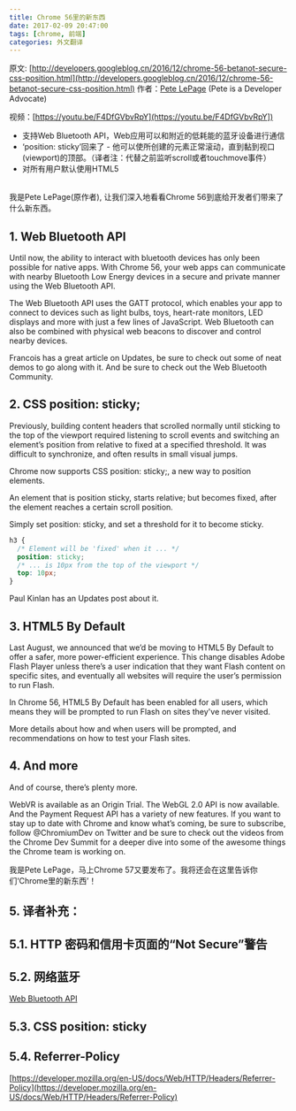 ```yaml
---
title: Chrome 56里的新东西
date: 2017-02-09 20:47:00
tags: [chrome, 前端]
categories: 外文翻译
---
```

原文:
[http://developers.googleblog.cn/2016/12/chrome-56-betanot-secure-css-position.html](http://developers.googleblog.cn/2016/12/chrome-56-betanot-secure-css-position.html)
作者：[Pete LePage](https://developers.google.cn/web/resources/contributors#petelepage) (Pete is a Developer Advocate)

视频：[https://youtu.be/F4DfGVbvRpY](https://youtu.be/F4DfGVbvRpY])

- 支持Web Bluetooth API，Web应用可以和附近的低耗能的蓝牙设备进行通信
- ‘position: sticky’回来了 - 他可以使所创建的元素正常滚动，直到黏到视口(viewport)的顶部。（译者注：代替之前监听scroll或者touchmove事件）
- 对所有用户默认使用HTML5
<!-- more -->
<br/>
我是Pete LePage(原作者), 让我们深入地看看Chrome 56到底给开发者们带来了什么新东西。


## 1. Web Bluetooth API

Until now, the ability to interact with bluetooth devices has only been possible for native apps. With Chrome 56, your web apps can communicate with nearby Bluetooth Low Energy devices in a secure and private manner using the Web Bluetooth API.

The Web Bluetooth API uses the GATT protocol, which enables your app to connect to devices such as light bulbs, toys, heart-rate monitors, LED displays and more with just a few lines of JavaScript. Web Bluetooth can also be combined with physical web beacons to discover and control nearby devices.

Francois has a great article on Updates, be sure to check out some of neat demos to go along with it. And be sure to check out the Web Bluetooth Community.

## 2. CSS position: sticky;

Previously, building content headers that scrolled normally until sticking to the top of the viewport required listening to scroll events and switching an element’s position from relative to fixed at a specified threshold. It was difficult to synchronize, and often results in small visual jumps.

Chrome now supports CSS position: sticky;, a new way to position elements.

An element that is position sticky, starts relative; but becomes fixed, after the element reaches a certain scroll position.

Simply set position: sticky, and set a threshold for it to become sticky.

```CSS
h3 {
  /* Element will be 'fixed' when it ... */
  position: sticky;
  /* ... is 10px from the top of the viewport */
  top: 10px;
}
```

Paul Kinlan has an Updates post about it.

## 3. HTML5 By Default

Last August, we announced that we’d be moving to HTML5 By Default to offer a safer, more power-efficient experience. This change disables Adobe Flash Player unless there’s a user indication that they want Flash content on specific sites, and eventually all websites will require the user’s permission to run Flash.

In Chrome 56, HTML5 By Default has been enabled for all users, which means they will be prompted to run Flash on sites they've never visited.

More details about how and when users will be prompted, and recommendations on how to test your Flash sites.

## 4. And more

And of course, there’s plenty more.

WebVR is available as an Origin Trial.
The WebGL 2.0 API is now available.
And the Payment Request API has a variety of new features.
If you want to stay up to date with Chrome and know what’s coming, be sure to subscribe, follow @ChromiumDev on Twitter and be sure to check out the videos from the Chrome Dev Summit for a deeper dive into some of the awesome things the Chrome team is working on.



我是Pete LePage，马上Chrome 57又要发布了。我将还会在这里告诉你们‘Chrome里的新东西’！

## 5. 译者补充：

## 5.1. HTTP 密码和信用卡页面的“Not Secure”警告


## 5.2. 网络蓝牙

[Web Bluetooth API](https://webbluetoothcg.github.io/web-bluetooth/)

## 5.3. CSS position: sticky

## 5.4. Referrer-Policy
[https://developer.mozilla.org/en-US/docs/Web/HTTP/Headers/Referrer-Policy](https://developer.mozilla.org/en-US/docs/Web/HTTP/Headers/Referrer-Policy)

